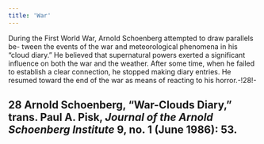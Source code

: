 ```yaml
---
title: 'War'
---
```


During the First World War, Arnold Schoenberg attempted to draw parallels be- tween the events of the war and meteorological phenomena in his “cloud diary.” He believed that supernatural powers exerted a significant influence on both the war and the weather. After some time, when he failed to establish a clear connection, he stopped making diary entries. He resumed toward the end of the war as means of reacting to his horror.-!28!-

## **28** Arnold Schoenberg, “War-Clouds Diary,” trans. Paul A. Pisk, _Journal of the Arnold Schoenberg Institute_ 9, no. 1 (June 1986): 53.

&nbsp;

&nbsp;
